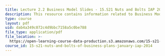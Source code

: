 ```yaml
---
title: Lecture 2.2 Business Model Slides - 15.S21 Nuts and Bolts IAP 2014
description: This resource contains information related to Business Model.
type: course
layout: pdf
uid: dab4a349c072c4d9bbc7158a5c0be788
file_type: application/pdf
file_location: >-
  https://open-learning-course-data-production.s3.amazonaws.com/15-s21-nuts-and-bolts-of-business-plans-january-iap-2014/dab4a349c072c4d9bbc7158a5c0be788_MIT15_S21IAP14_Session2.2.pdf
course_id: 15-s21-nuts-and-bolts-of-business-plans-january-iap-2014
---
```

